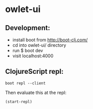 # owlet-ui

## Development:

- install boot from http://boot-clj.com/
- cd into owlet-ui/ directory
- run $ boot dev
- visit localhost:4000

## ClojureScript repl:

`boot repl --client`

Then evaluate this at the repl:

`(start-repl)`